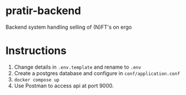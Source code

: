 # pratir-backend
Backend system handling selling of (N)FT's on ergo

# Instructions
1. Change details in `.env.template` and rename to `.env`
2. Create a postgres database and configure in `conf/application.conf`
3. `docker compose up`
4. Use Postman to access api at port 9000. 

